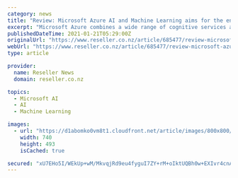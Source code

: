 ```yaml
---
category: news
title: "Review: Microsoft Azure AI and Machine Learning aims for the enterprise"
excerpt: "Microsoft Azure combines a wide range of cognitive services and a solid platform for machine learning that supports automated ML, no-code/low-code ML, and Python-based notebooks."
publishedDateTime: 2021-01-21T05:29:00Z
originalUrl: "https://www.reseller.co.nz/article/685477/review-microsoft-azure-ai-machine-learning-aims-enterprise/?fpid=1"
webUrl: "https://www.reseller.co.nz/article/685477/review-microsoft-azure-ai-machine-learning-aims-enterprise/?fpid=1"
type: article

provider:
  name: Reseller News
  domain: reseller.co.nz

topics:
  - Microsoft AI
  - AI
  - Machine Learning

images:
  - url: "https://d1abomko0vm8t1.cloudfront.net/article/images/800x800/promoted_content/promo/azure.jpg"
    width: 740
    height: 493
    isCached: true

secured: "xU7EHo5I/WEkUp+wM/MkvqjRd9eu4fyguI7ZY+rM+oIktUQBh0w+EXIvr4cnA8f91iuRIdiTeYxgh+En91rOBmKQWM1F9FSj/3CoF3ykWJ5XrvkfkrgnpIt6XzDRojnYrU0YY2RBic5XG24WCRRYGHJKXuXoKRF+Viw9C49qtCfuVCzh+sPZ/7jFCfuTJfJRL/IWvyCP7xNgUZnfNCvrjalTuMhpd1NOcqmphVJwBPvFFLqmCJ+CzjL/V8Ckri8ZJQKkQm7h5DlIUe/mEZiUVih7O1O4iqJ4NfoRwSi6oo0BYlXH/rGfqCXg619XRuln16s4r54S0KOGApX5uiuzxo9aphTJilVLTLKl0tXVJzs=;t/E9hrylZDnIhOYeVjPzUA=="
---
```


